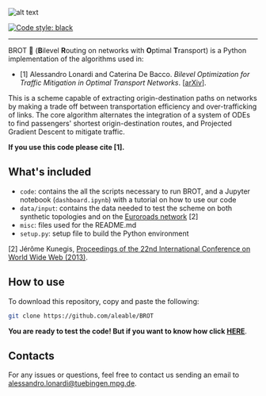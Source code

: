 ![alt text](https://github.com/aleable/BROT/blob/main/misc/logo.svg)

[![Code style: black](https://img.shields.io/badge/code%20style-black-000000.svg)](https://github.com/psf/black)

___

BROT 🍞 (**B**ilevel **R**outing on networks with **O**ptimal **T**ransport) is a Python implementation of the algorithms used in:

- [1] Alessandro Lonardi and Caterina De Bacco. <i>Bilevel Optimization for Traffic Mitigation in Optimal Transport Networks</i>. [<a href="https://arxiv.org/abs/2306.16246">arXiv</a>].

This is a scheme capable of extracting origin-destination paths on networks by making a trade off between transportation efficiency and over-trafficking of links. The core algorithm alternates the integration of a system of ODEs to find passengers' shortest origin-destination routes, and Projected Gradient Descent to mitigate traffic.

**If you use this code please cite [1].**

## What's included

- ```code```: contains the all the scripts necessary to run BROT, and a Jupyter notebook (```dashboard.ipynb```) with a tutorial on how to use our code
- ```data/input```: contains the data needed to test the scheme on both synthetic topologies and on the [Euroroads network](http://konect.cc/networks/subelj_euroroad/) [2]
- ```misc```: files used for the README.md
- ```setup.py```: setup file to build the Python environment

[2] Jérôme Kunegis, <a href="https://dl.acm.org/doi/abs/10.1145/2487788.2488173"> Proceedings of the 22nd International Conference on World Wide Web (2013)</a>.<br/>

## How to use

To download this repository, copy and paste the following:

```bash
git clone https://github.com/aleable/BROT
```

**You are ready to test the code! But if you want to know how click [HERE](https://github.com/aleable/BROT/tree/main/code)**.

## Contacts

For any issues or questions, feel free to contact us sending an email to <a href="alessandro.lonardi@tuebingen.mpg.de">alessandro.lonardi@tuebingen.mpg.de</a>.

